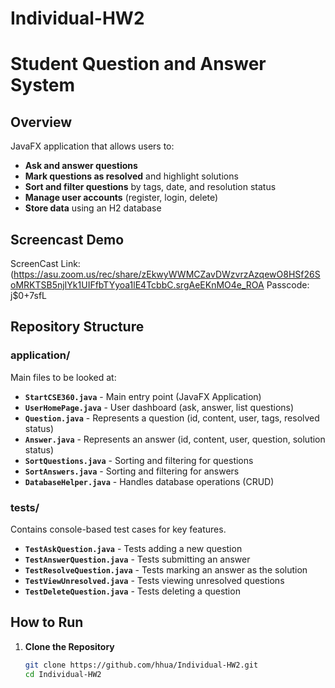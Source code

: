 # Individual-HW2

# Student Question and Answer System

## Overview
JavaFX application that allows users to:
- **Ask and answer questions**
- **Mark questions as resolved** and highlight solutions
- **Sort and filter questions** by tags, date, and resolution status
- **Manage user accounts** (register, login, delete)
- **Store data** using an H2 database

## Screencast Demo
ScreenCast Link: (https://asu.zoom.us/rec/share/zEkwyWWMCZavDWzvrzAzqewO8HSf26SoMRKTSB5njIYk1UIFfbTYyoa1lE4TcbbC.srgAeEKnMO4e_ROA
Passcode: j$0+7sfL

## Repository Structure

### **application/**
Main files to be looked at: 

- **`StartCSE360.java`** - Main entry point (JavaFX Application)
- **`UserHomePage.java`** - User dashboard (ask, answer, list questions)
- **`Question.java`** - Represents a question (id, content, user, tags, resolved status)
- **`Answer.java`** - Represents an answer (id, content, user, question, solution status)
- **`SortQuestions.java`** - Sorting and filtering for questions
- **`SortAnswers.java`** - Sorting and filtering for answers
- **`DatabaseHelper.java`** - Handles database operations (CRUD)

### **tests/**
Contains console-based test cases for key features.

- **`TestAskQuestion.java`** - Tests adding a new question
- **`TestAnswerQuestion.java`** - Tests submitting an answer
- **`TestResolveQuestion.java`** - Tests marking an answer as the solution
- **`TestViewUnresolved.java`** - Tests viewing unresolved questions
- **`TestDeleteQuestion.java`** - Tests deleting a question

## How to Run
1. **Clone the Repository**
   ```sh
   git clone https://github.com/hhua/Individual-HW2.git
   cd Individual-HW2
